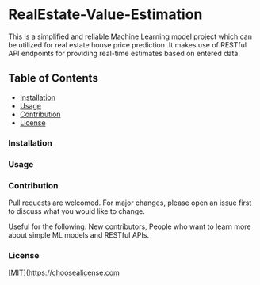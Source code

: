 # RealEstate-Value-Estimation
This is a simplified and reliable Machine Learning model project which can be utilized for real estate house price prediction. It makes use of RESTful API endpoints for providing real-time estimates based on entered data.

## Table of Contents
- [Installation](#installation)
- [Usage](#usage)
- [Contribution](#contribution)
- [License](#license)

### Installation

### Usage

### Contribution
Pull requests are welcomed. For major changes, please open an issue first to discuss what you would like to change.

Useful for the following: New contributors, People who want to learn more about simple ML models and RESTful APIs.

### License
[MIT](https://choosealicense.com